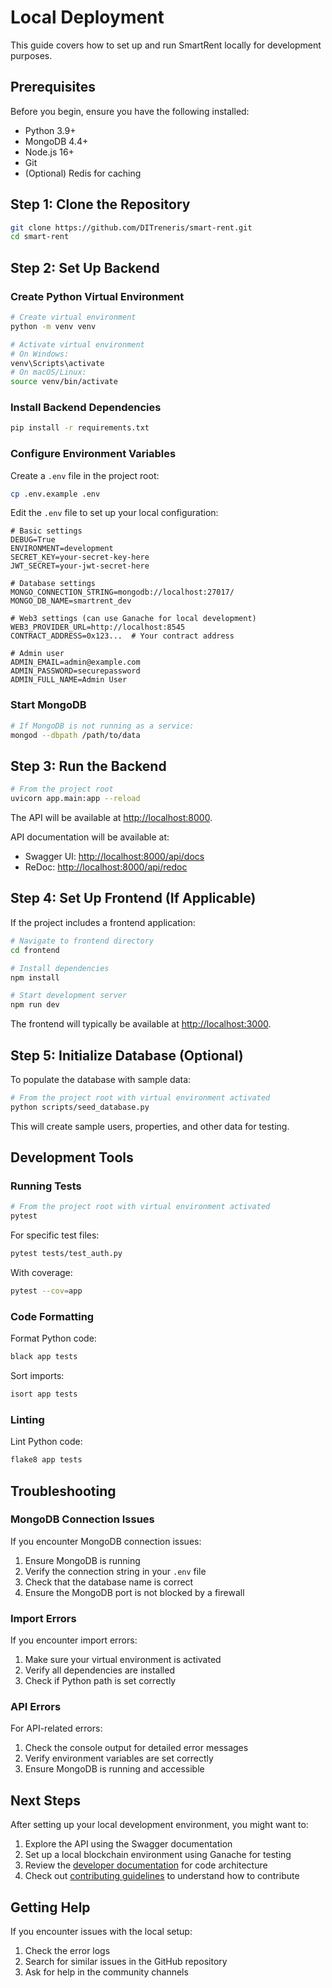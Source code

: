 # Local Deployment

This guide covers how to set up and run SmartRent locally for development purposes.

## Prerequisites

Before you begin, ensure you have the following installed:

- Python 3.9+
- MongoDB 4.4+
- Node.js 16+
- Git
- (Optional) Redis for caching

## Step 1: Clone the Repository

```bash
git clone https://github.com/DITreneris/smart-rent.git
cd smart-rent
```

## Step 2: Set Up Backend

### Create Python Virtual Environment

```bash
# Create virtual environment
python -m venv venv

# Activate virtual environment
# On Windows:
venv\Scripts\activate
# On macOS/Linux:
source venv/bin/activate
```

### Install Backend Dependencies

```bash
pip install -r requirements.txt
```

### Configure Environment Variables

Create a `.env` file in the project root:

```bash
cp .env.example .env
```

Edit the `.env` file to set up your local configuration:

```env
# Basic settings
DEBUG=True
ENVIRONMENT=development
SECRET_KEY=your-secret-key-here
JWT_SECRET=your-jwt-secret-here

# Database settings
MONGO_CONNECTION_STRING=mongodb://localhost:27017/
MONGO_DB_NAME=smartrent_dev

# Web3 settings (can use Ganache for local development)
WEB3_PROVIDER_URL=http://localhost:8545
CONTRACT_ADDRESS=0x123...  # Your contract address

# Admin user
ADMIN_EMAIL=admin@example.com
ADMIN_PASSWORD=securepassword
ADMIN_FULL_NAME=Admin User
```

### Start MongoDB

```bash
# If MongoDB is not running as a service:
mongod --dbpath /path/to/data
```

## Step 3: Run the Backend

```bash
# From the project root
uvicorn app.main:app --reload
```

The API will be available at [http://localhost:8000](http://localhost:8000).

API documentation will be available at:
- Swagger UI: [http://localhost:8000/api/docs](http://localhost:8000/api/docs)
- ReDoc: [http://localhost:8000/api/redoc](http://localhost:8000/api/redoc)

## Step 4: Set Up Frontend (If Applicable)

If the project includes a frontend application:

```bash
# Navigate to frontend directory
cd frontend

# Install dependencies
npm install

# Start development server
npm run dev
```

The frontend will typically be available at [http://localhost:3000](http://localhost:3000).

## Step 5: Initialize Database (Optional)

To populate the database with sample data:

```bash
# From the project root with virtual environment activated
python scripts/seed_database.py
```

This will create sample users, properties, and other data for testing.

## Development Tools

### Running Tests

```bash
# From the project root with virtual environment activated
pytest
```

For specific test files:

```bash
pytest tests/test_auth.py
```

With coverage:

```bash
pytest --cov=app
```

### Code Formatting

Format Python code:

```bash
black app tests
```

Sort imports:

```bash
isort app tests
```

### Linting

Lint Python code:

```bash
flake8 app tests
```

## Troubleshooting

### MongoDB Connection Issues

If you encounter MongoDB connection issues:

1. Ensure MongoDB is running
2. Verify the connection string in your `.env` file
3. Check that the database name is correct
4. Ensure the MongoDB port is not blocked by a firewall

### Import Errors

If you encounter import errors:

1. Make sure your virtual environment is activated
2. Verify all dependencies are installed
3. Check if Python path is set correctly

### API Errors

For API-related errors:

1. Check the console output for detailed error messages
2. Verify environment variables are set correctly
3. Ensure MongoDB is running and accessible

## Next Steps

After setting up your local development environment, you might want to:

1. Explore the API using the Swagger documentation
2. Set up a local blockchain environment using Ganache for testing
3. Review the [developer documentation](../developer/README.md) for code architecture
4. Check out [contributing guidelines](../contributing/README.md) to understand how to contribute

## Getting Help

If you encounter issues with the local setup:

1. Check the error logs
2. Search for similar issues in the GitHub repository
3. Ask for help in the community channels 